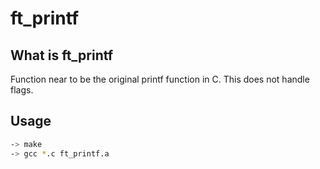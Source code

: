 # ft_printf

## What is ft_printf
Function near to be the original printf function in C. This does not handle flags. 
## Usage
```bash
-> make
-> gcc *.c ft_printf.a  
